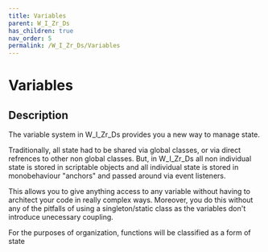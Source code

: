 ```yaml
---
title: Variables
parent: W_I_Zr_Ds
has_children: true
nav_order: 5
permalink: /W_I_Zr_Ds/Variables
---
```

# Variables

## Description

The variable system in W_I_Zr_Ds provides you a new way to manage state.

Traditionally, all state had to be shared via global classes, or via direct refrences to other non global classes. But, in W_I_Zr_Ds all non individual state is stored in scriptable objects and all individual state is stored in monobehaviour "anchors" and passed around via event listeners.

This allows you to give anything access to any variable without having to architect your code in really complex ways.
Moreover, you do this without any of the pitfalls of using a singleton/static class as the variables don't introduce unecessary coupling.

For the purposes of organization, functions will be classified as a form of state


